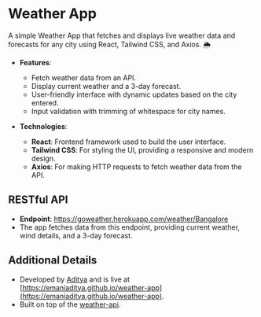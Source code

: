 # Weather App

A simple Weather App that fetches and displays live weather data and forecasts for any city using React, Tailwind CSS, and Axios. 🌦️

- **Features**: 
  - Fetch weather data from an API.
  - Display current weather and a 3-day forecast.
  - User-friendly interface with dynamic updates based on the city entered.
  - Input validation with trimming of whitespace for city names.

- **Technologies**:
  - **React**: Frontend framework used to build the user interface.
  - **Tailwind CSS**: For styling the UI, providing a responsive and modern design.
  - **Axios**: For making HTTP requests to fetch weather data from the API.

## RESTful API

- **Endpoint**: https://goweather.herokuapp.com/weather/Bangalore
- The app fetches data from this endpoint, providing current weather, wind details, and a 3-day forecast.

## Additional Details

- Developed by [Aditya](https://github.com/EmaniAditya) and is live at [https://emaniaditya.github.io/weather-app](https://emaniaditya.github.io/weather-app).
- Built on top of the [weather-api](https://github.com/robertoduessmann/weather-api).

